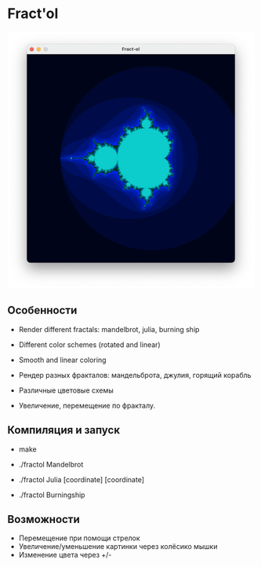 # Fract'ol

![screenshot](/screens/Mandelbrot.png?raw=true)

## Особенности
* Render different fractals: mandelbrot, julia, burning ship
* Different color schemes (rotated and linear)
* Smooth and linear coloring

* Рендер разных фракталов: мандельброта, джулия, горящий корабль
* Различные цветовые схемы
* Увеличение, перемещение по фракталу.

## Компиляция и запуск
- make

- ./fractol Mandelbrot
- ./fractol Julia [coordinate] [coordinate]
- ./fractol Burningship

## Возможности

- Перемещение при помощи стрелок
- Увеличение/уменьшение картинки через колёсико мышки
- Изменение цвета через +/-
